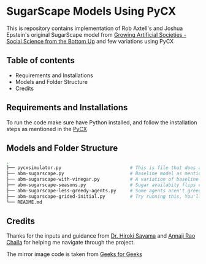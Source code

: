 ﻿# SugarScape Models Using PyCX
This is repository contains implementation of Rob Axtell's and Joshua Epstein's original SugarScape model from [Growing Artificial Societies - Social Science from the Bottom Up](https://mitpress.mit.edu/9780262550253/growing-artificial-societies/) and few variations using PyCX

## Table of contents

- Requirements and Installations
- Models and Folder Structure
- Credits

## Requirements and Installations

To run the code make sure have Python installed, and follow the installation steps as mentioned in the [PyCX](https://github.com/hsayama/PyCX)


## Models and Folder Structure
```bash
.
├── pycxsimulator.py                         # This is file that does all the magic, cloned from PyCx - https://github.com/hsayama/PyCX 
├── abm-sugarscape.py                        # Baseline model as mentioned in the Chapter 1 of the book "Growing Artificial Societies Social Science from the Bottom Up"
├── abm-sugarscape-with-vinegar.py           # A variation of baseline model with agents pollute the environment with Vinegar, environment has healing capacity or depolluting capabilities, and Agents prioritixze the location with less Vinegar 40% times
├── abm-sugarscape-seasons.py                # Sugar availabity flips every 50 iterations
├── abm-sugarscape-less-greedy-agents.py     # Some agents aren't greedy for sugar, rather move to random location
├── abm-sugarscape-grided-initial.py         # Try running this, You'll see migration emerge!
└── README.md
```

## Credits

Thanks for the inputs and guidance from [Dr. Hiroki Sayama](https://github.com/hsayama) and [Annaji Rao Challa](https://github.com/Annajiraochalla) for helping me navigate through the project.

The mirror image code is taken from [Geeks for Geeks](https://www.geeksforgeeks.org/find-mirror-image-point-2-d-plane/)
